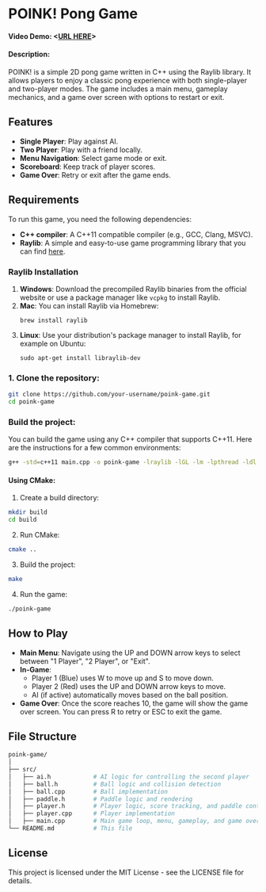 # POINK! Pong Game
#### Video Demo:  <[URL HERE](https://youtu.be/WfLZE8ulS7M)>

#### Description:
POINK! is a simple 2D pong game written in C++ using the Raylib library. It allows players to enjoy a classic pong experience with both single-player and two-player modes. The game includes a main menu, gameplay mechanics, and a game over screen with options to restart or exit.

## Features

- **Single Player**: Play against AI.
- **Two Player**: Play with a friend locally.
- **Menu Navigation**: Select game mode or exit.
- **Scoreboard**: Keep track of player scores.
- **Game Over**: Retry or exit after the game ends.

## Requirements

To run this game, you need the following dependencies:

- **C++ compiler**: A C++11 compatible compiler (e.g., GCC, Clang, MSVC).
- **Raylib**: A simple and easy-to-use game programming library that you can find [here](https://www.raylib.com/).

### Raylib Installation

1. **Windows**: Download the precompiled Raylib binaries from the official website or use a package manager like `vcpkg` to install Raylib.
2. **Mac**: You can install Raylib via Homebrew:
    ```
    brew install raylib
    ```
3. **Linux**: Use your distribution's package manager to install Raylib, for example on Ubuntu:
    ```
    sudo apt-get install libraylib-dev
    ```



### 1. Clone the repository:

```bash
git clone https://github.com/your-username/poink-game.git
cd poink-game
```

### Build the project:

You can build the game using any C++ compiler that supports C++11. Here are the instructions for a few common environments:

```bash
g++ -std=c++11 main.cpp -o poink-game -lraylib -lGL -lm -lpthread -ldl -lrt -lX11
```

#### Using CMake:
1. Create a build directory:
```bash
mkdir build
cd build
```

2. Run CMake:
```bash
cmake ..
```

3. Build the project:
```bash
make
```

4. Run the game:
```bash
./poink-game
```


## How to Play

- **Main Menu**: Navigate using the UP and DOWN arrow keys to select between "1 Player", "2 Player", or "Exit".
- **In-Game**:
  - Player 1 (Blue) uses W to move up and S to move down.
  - Player 2 (Red) uses the UP and DOWN arrow keys to move.
  - AI (if active) automatically moves based on the ball position.
- **Game Over**: Once the score reaches 10, the game will show the game over screen. You can press R to retry or ESC to exit the game.

## File Structure

```bash
poink-game/
│
├── src/
│   ├── ai.h            # AI logic for controlling the second player
│   ├── ball.h          # Ball logic and collision detection
│   ├── ball.cpp        # Ball implementation
│   ├── paddle.h        # Paddle logic and rendering
│   ├── player.h        # Player logic, score tracking, and paddle control
│   ├── player.cpp      # Player implementation
│   ├── main.cpp        # Main game loop, menu, gameplay, and game over
└── README.md           # This file
```

## License

This project is licensed under the MIT License - see the LICENSE file for details.

